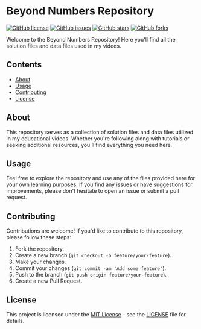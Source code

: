 # Beyond Numbers Repository

[![GitHub license](https://img.shields.io/github/license/ranjan717/Beyond-Numbers)](https://github.com/ranjan717/Beyond-Numbers/blob/main/LICENSE)
[![GitHub issues](https://img.shields.io/github/issues/ranjan717/Beyond-Numbers)](https://github.com/ranjan717/Beyond-Numbers/issues)
[![GitHub stars](https://img.shields.io/github/stars/ranjan717/Beyond-Numbers)](https://github.com/ranjan717/Beyond-Numbers/stargazers)
[![GitHub forks](https://img.shields.io/github/forks/ranjan717/Beyond-Numbers)](https://github.com/ranjan717/Beyond-Numbers/network)

Welcome to the Beyond Numbers Repository! Here you'll find all the solution files and data files used in my videos.

## Contents

- [About](#about)
- [Usage](#usage)
- [Contributing](#contributing)
- [License](#license)

## About

This repository serves as a collection of solution files and data files utilized in my educational videos. Whether you're following along with tutorials or seeking additional resources, you'll find everything you need here.

## Usage

Feel free to explore the repository and use any of the files provided here for your own learning purposes. If you find any issues or have suggestions for improvements, please don't hesitate to open an issue or submit a pull request.

## Contributing

Contributions are welcome! If you'd like to contribute to this repository, please follow these steps:

1. Fork the repository.
2. Create a new branch (`git checkout -b feature/your-feature`).
3. Make your changes.
4. Commit your changes (`git commit -am 'Add some feature'`).
5. Push to the branch (`git push origin feature/your-feature`).
6. Create a new Pull Request.

## License

This project is licensed under the [MIT License](https://opensource.org/licenses/MIT) - see the [LICENSE](LICENSE) file for details.
